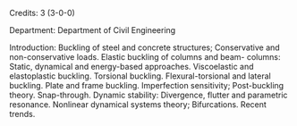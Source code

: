 Credits: 3 (3-0-0)

Department: Department of Civil Engineering

Introduction: Buckling of steel and concrete structures; Conservative and non-conservative loads. Elastic buckling of columns and beam- columns: Static, dynamical and energy-based approaches. Viscoelastic and elastoplastic buckling. Torsional buckling. Flexural-torsional and lateral buckling. Plate and frame buckling. Imperfection sensitivity; Post-buckling theory. Snap-through. Dynamic stability: Divergence, flutter and parametric resonance. Nonlinear dynamical systems theory; Bifurcations. Recent trends.